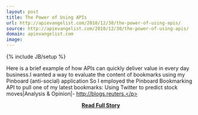 ```yaml
---
layout: post
title: The Power of Using APIs
url: http://apievangelist.com/2010/12/30/the-power-of-using-apis/
source: http://apievangelist.com/2010/12/30/the-power-of-using-apis/
domain: apievangelist.com
image: 
---
```

{% include JB/setup %}<p>Here is a brief example of how APIs can quickly deliver value in every day business.I wanted a way to evaluate the content of bookmarks using my Pinboard (anti-social) application  So I employed the Pinboard Bookmarking API to pull one of my latest bookmarks:
Using Twitter to predict stock moves|Analysis &amp; Opinion|- http://blogs.reuters.</p>
<center><p><a href="http://apievangelist.com/2010/12/30/the-power-of-using-apis/" style='padding:25px; font-sze:18px; font-weight: bold;'>Read Full Story</a></p></center>
